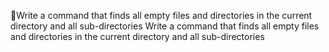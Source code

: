 Write a command that finds all empty files and directories in the current directory and all sub-directories
Write a command that finds all empty files and directories in the current directory and all sub-directories
